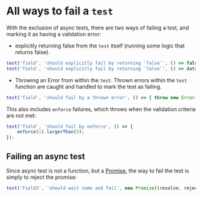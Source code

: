 # All ways to fail a `test`
With the exclusion of async tests, there are two ways of failing a test, and marking it as having a validation error:

* explicitly returning false from the `test` itself (running some logic that returns false).
```js
test('field', 'should explicitly fail by returning `false`', () => false);
test('field', 'should explicitly fail by returning `false`', () => data.value !== 1);
```
* Throwing an Error from within the `test`. Thrown errors within the `test` function are caught and handled to mark the test as failing.
```js
test('field', 'should fail by a thrown error', () => { throw new Error(); });
```
This also includes `enforce` failures, which throws when the validation criteria are not met:

```js
test('field', 'should fail by enforce', () => {
    enforce(1).largerThan(5);
});
```

## Failing an async test
Since async test is not a function, but a [Promise](https://developer.mozilla.org/en-US/docs/Web/JavaScript/Reference/Global_Objects/Promise), the way to fail the test is simply to reject the promise:

```js
test('Field3', 'should wait some and fail', new Promise((resolve, reject) => setTimeout(reject, 3000)));
```